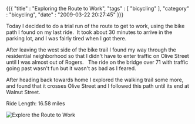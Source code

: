{{{ "title" : "Exploring the Route to Work", "tags" : [ "bicycling" ], "category" : "bicycling", "date" : "2009-03-22 20:27:45" }}}

Today I decided to do a trial run of the route to get to work, using the bike path I found on my last ride.  It took about 30 minutes to arrive in the parking lot, and I was fairly tired when I got there.

After leaving the west side of the bike trail I found my way through the residential neighborhood so that I didn't have to enter traffic on Olive Street until I was almost out of Rogers.   The ride on the bridge over 71 with traffic going past wasn't fun but it wasn't as bad as I feared.

After heading back towards home I explored the walking trail some more, and found that it crosses Olive Street and I followed this path until its end at Walnut Street.

Ride Length: 16.58 miles

![Explore the Route to Work](/2009/05/03-22-2009tpomb.jpg)
